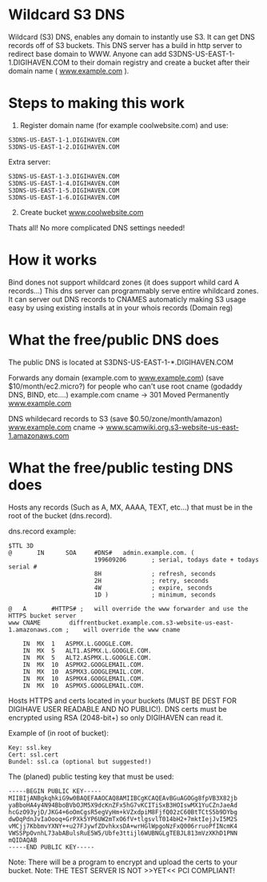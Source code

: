 Wildcard S3 DNS
=============

Wildcard (S3) DNS, enables any domain to instantly use S3. It can get DNS records off of S3 buckets. This DNS server has a build in http server to redirect base domain to WWW. Anyone can add S3DNS-US-EAST-1-1.DIGIHAVEN.COM to their domain registry and create a bucket after their domain name ( www.example.com ).

Steps to making this work
=============

1) Register domain name (for example coolwebsite.com) and use:
```````
S3DNS-US-EAST-1-1.DIGIHAVEN.COM 
S3DNS-US-EAST-1-2.DIGIHAVEN.COM
````````

Extra server:
````````
S3DNS-US-EAST-1-3.DIGIHAVEN.COM
S3DNS-US-EAST-1-4.DIGIHAVEN.COM
S3DNS-US-EAST-1-5.DIGIHAVEN.COM
S3DNS-US-EAST-1-6.DIGIHAVEN.COM
````````

2) Create bucket www.coolwebsite.com

Thats all! No more complicated DNS settings needed!

How it works
=============

Bind dones not support whildcard zones (it does support whild card A records...)
This dns server can programmably serve entire whildcard zones.
It can server out DNS records to CNAMES automaticly making S3 usage easy by using existing installs at in your whois records (Domain reg)

What the free/public DNS does
=============

The public DNS is located at S3DNS-US-EAST-1-*.DIGIHAVEN.COM
 
Forwards any domain (example.com to www.example.com) (save $10/month/ec2.micro?) for people who can't use root cname (godaddy DNS, BIND, etc....)
	example.com cname -> 301 Moved Permanently www.example.com

DNS whildecard records to S3 (save $0.50/zone/month/amazon)
	www.example.com cname -> www.scamwiki.org.s3-website-us-east-1.amazonaws.com


What the free/public testing DNS does
=============

Hosts any records (Such as A, MX, AAAA, TEXT, etc...) that must be in the root of the bucket (dns.record).

dns.record example:
```````````````
$TTL 3D
@       IN      SOA     #DNS#	admin.example.com. (
                        199609206       ; serial, todays date + todays serial #
                        8H              ; refresh, seconds
                        2H              ; retry, seconds
                        4W              ; expire, seconds
                        1D )            ; minimum, seconds

@	A		#HTTPS# ; 	will override the www forwarder and use the HTTPS bucket server
www	CNAME		 diffrentbucket.example.com.s3-website-us-east-1.amazonaws.com ; 	will override the www cname

	IN	MX	1  	ASPMX.L.GOOGLE.COM.
	IN	MX	5 	ALT1.ASPMX.L.GOOGLE.COM.
	IN	MX	5	ALT2.ASPMX.L.GOOGLE.COM.
	IN	MX	10	ASPMX2.GOOGLEMAIL.COM.
	IN	MX	10	ASPMX3.GOOGLEMAIL.COM.
	IN	MX	10	ASPMX4.GOOGLEMAIL.COM.
	IN	MX	10	ASPMX5.GOOGLEMAIL.COM.
```````````````

Hosts HTTPS and certs located in your buckets (MUST BE DEST FOR DIGIHAVE USER READABLE AND NO PUBLIC!). DNS certs must be encrypted using RSA (2048-bit+) so only DIGIHAVEN can read it.

Example of (in root of bucket):
```````
Key: ssl.key
Cert: ssl.cert
Bundel: ssl.ca (optional but suggested!)
```````

The (planed) public testing key that must be used:
```````
-----BEGIN PUBLIC KEY-----
MIIBIjANBgkqhkiG9w0BAQEFAAOCAQ8AMIIBCgKCAQEAvBGuAGOGg8fpVB3X82jb
yaBboHA4y4N94BboBVbOJM5X9dcKnZFx5hG7vKCITiSxB3HOIswMX1YuCZnJaeAd
hcGzO93yjD/JKG4+6oOmCgsR5egVyHm+kVZxdpiM8FjfQ02zC60BtTCtS5b9DYbg
dwOqPdnJvIaOooq+GrPXk5YP6UW2mTxO6fV+tlgsvlT014bH2+7mktIejJvI5M2S
vMCjj7KbbmvYXNY++u27FJywfZDvhkxsDA+wrHGlWpgoNzFxQ006rruoPfINcmK4
VWSSPpOvnhL73abABulsRuE5W5/Ubfe3ttijl6WUBNGLgTEBJL813mVzXKhD1PNN
mQIDAQAB
-----END PUBLIC KEY-----
```````

Note: There will be a program to encrypt and upload the certs to your bucket.
Note: THE TEST SERVER IS NOT >>YET<< PCI COMPLIANT!
